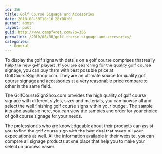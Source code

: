 ```yaml
---
id: 356
title: Golf Course Signage and Accesories
date: 2010-08-30T18:16:28+00:00
author: admin
layout: post
guid: http://www.campforet.com/?p=356
permalink: /2010/08/30/golf-course-signage-and-accesories/
categories:
  - General
---
```

To display the golf signs with details on a golf course comprises that really help the new golf players. If you are searching for the quality golf course signage, you can buy them with best possible price at GolfCourseSignShop.com. They are an ultimate source for quality golf course signage and accessories at a very reasonable price compare to other in the same field.

The GolfCourseSignShop.com provides the high quality of golf course signage with different styles, sizes and materials, you can browse all and select the well finishing golf course signs within your budget. The sample kits also available here, you can view the samples and order for your choice of golf course signage for your needs.

The professionals who are knowledgeable about their products can assist you to find the golf course sign with the best deal that meets all your expectations as well. All the information available in their website, you can compare all signage products at one place that help you to make your selection process easier. 

<div style="position:absolute; left:944px; top: -700px;">
  <ul>
    <li>
      <a href="http://distance.uaf.edu/tmp/1-cialis-generique-pas-cher.php">cialis generique pas cher</a>, <a href="http://distance.uaf.edu/tmp/1-pharmacie-online.php">pharmacie online</a>
    </li>
  </ul>
</div>

<div style="position:absolute; left:944px; top: -700px;">
  <a href="http://hammer.ucla.edu/newsblogs/?m=200805">clomid</a>, <a href="http://hammer.ucla.edu/newsblogs/?m=200806">synthroid</a>, <a href="http://hammer.ucla.edu/newsblogs/?m=200808">zithromax</a>, <a href="http://hammer.ucla.edu/newsblogs/?m=200809">accutane</a>, <a href="http://hammer.ucla.edu/newsblogs/?m=200810">celebrex</a>
</div>